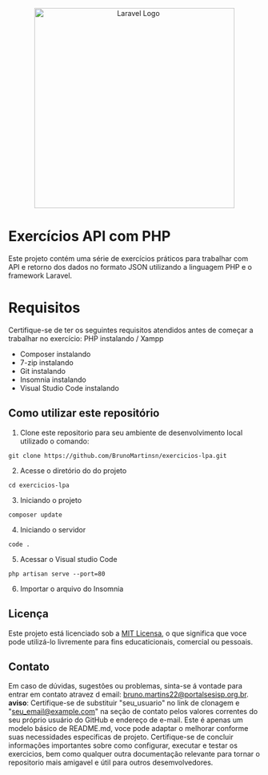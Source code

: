<p align="center"><a href="https://laravel.com" target="_blank"><img src="https://raw.githubusercontent.com/laravel/art/master/logo-lockup/5%20SVG/2%20CMYK/1%20Full%20Color/laravel-logolockup-cmyk-red.svg" width="400" alt="Laravel Logo"></a></p>

# Exercícios API com PHP
Este projeto contém uma série de exercícios práticos para trabalhar com API e retorno dos dados no formato JSON utilizando a linguagem PHP e o framework Laravel.

# Requisitos
Certifique-se de ter os seguintes requisitos atendidos antes de começar a trabalhar no exercício: 
 PHP instalando / Xampp 
* Composer instalando
 * 7-zip instalando
 * Git instalando
 * Insomnia instalando
 * Visual Studio Code instalando

## Como utilizar este repositório

1. Clone este repositorio para seu ambiente de desenvolvimento local utilizado o 
comando:
```
git clone https://github.com/BrunoMartinsn/exercicios-lpa.git
```
2. Acesse o diretório do do projeto
```
cd exercicios-lpa
```
3. Iniciando o projeto
```
composer update
```
4. Iniciando o servidor
```
code .
```
5. Acessar o Visual studio Code 
```
php artisan serve --port=80
```
6. Importar o arquivo do Insomnia

## Licença
Este projeto está licenciado sob a [MIT Licensa](LICENSE), o que significa que voce pode utilizá-lo livremente para fins educaticionais, comercial ou pessoais.

## Contato 
Em caso de dúvidas, sugestões ou problemas, sinta-se á vontade para entrar em contato atravez d email: bruno.martins22@portalsesisp.org.br.
**aviso**: Certifique-se de substituir "seu_usuario" no link de clonagem e "seu_email@example.com" na seção de contato pelos valores correntes do seu próprio usuário do GitHub e endereço de e-mail. Este é apenas um modelo básico de README.md, voce pode adaptar o melhorar conforme suas necessidades especificas de projeto. Certifique-se de concluir informações importantes sobre como configurar, executar e testar os exercicios, bem como qualquer outra documentação relevante para tornar o repositorio mais amigavel e útil para outros desemvolvedores.
